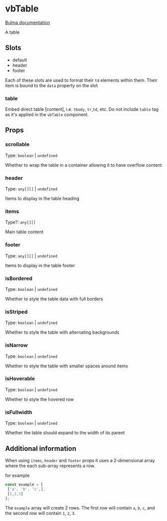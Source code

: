 # vbTable

[Bulma documentation](https://bulma.io/documentation/elements/table/)

A table

## Slots

- default
- header
- footer

Each of these slots are used to format their `td` elements within them. Their item is bound to the `data` property on the slot

### table

Embed direct table [content], i.e. `tbody`, `tr`,`td`, etc. Do not include `table` tag as it's applied in the `vbTable` component.

## Props

### scrollable

Type: `boolean` | `undefined`

Whether to wrap the table in a container allowing it to have overflow content

### header

Type: `any[][]` | `undefined`

Items to display in the table heading

### items

Type?: `any[][]`

Main table content

### footer

Type:  `any[][]` | `undefined`

Items to display in the table footer

### isBordered

Type: `boolean` | `undefined`

Whether to style the table data with full borders

### isStriped

Type: `boolean` | `undefined`

Whether to style the table with alternating backgrounds

### isNarrow

Type: `boolean` | `undefined`

Whether to style the table with smaller spaces around items

### isHoverable

Type: `boolean` | `undefined`

Whether to style the hovered row

### isFullwidth

Type: `boolean` | `undefined`

Whether the table should expand to the width of its parent

## Additional information

When using `items`, `header` and `footer` props it uses a 2-dimensional array where the each sub-array represents a row.

for example

```javascript
const example = [
 ['a', 'b', 'c',],
 [1,2,3]
];
```

The `example` array will create 2 rows. The first row will contain `a`, `b`, `c`, and the second row will contain `1`, `2`, `3`.
